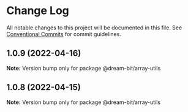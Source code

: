 # Change Log

All notable changes to this project will be documented in this file.
See [Conventional Commits](https://conventionalcommits.org) for commit guidelines.

## 1.0.9 (2022-04-16)

**Note:** Version bump only for package @dream-bit/array-utils





## 1.0.8 (2022-04-15)

**Note:** Version bump only for package @dream-bit/array-utils
